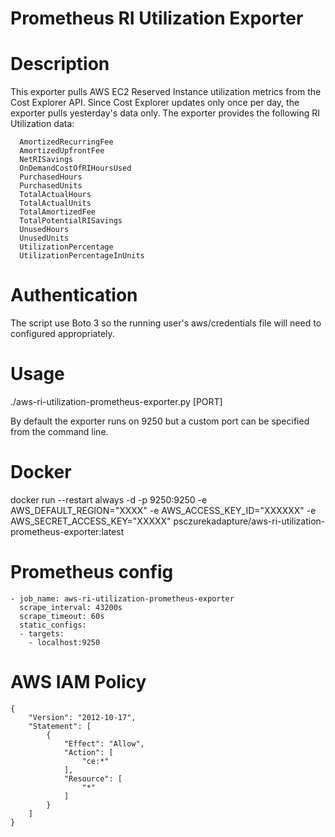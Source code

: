 # Prometheus RI Utilization Exporter

# Description

This exporter pulls AWS EC2 Reserved Instance utilization metrics from the Cost Explorer API. Since Cost Explorer updates only once per day, the exporter pulls yesterday's data only. The exporter provides the following RI Utilization data:

      AmortizedRecurringFee
      AmortizedUpfrontFee
      NetRISavings
      OnDemandCostOfRIHoursUsed
      PurchasedHours
      PurchasedUnits
      TotalActualHours
      TotalActualUnits
      TotalAmortizedFee
      TotalPotentialRISavings
      UnusedHours
      UnusedUnits
      UtilizationPercentage
      UtilizationPercentageInUnits

# Authentication

The script use Boto 3 so the running user's aws/credentials file will need to configured appropriately.

# Usage

./aws-ri-utilization-prometheus-exporter.py [PORT]

By default the exporter runs on 9250 but a custom port can be specified from the command line.

# Docker

docker run --restart always -d -p 9250:9250 -e AWS_DEFAULT_REGION="XXXX" -e AWS_ACCESS_KEY_ID="XXXXXX" -e AWS_SECRET_ACCESS_KEY="XXXXX" psczurekadapture/aws-ri-utilization-prometheus-exporter:latest

# Prometheus config

```
- job_name: aws-ri-utilization-prometheus-exporter
  scrape_interval: 43200s
  scrape_timeout: 60s
  static_configs:
  - targets:
    - localhost:9250
```

# AWS IAM Policy
```
{
    "Version": "2012-10-17",
    "Statement": [
        {
            "Effect": "Allow",
            "Action": [
                "ce:*"
            ],
            "Resource": [
                "*"
            ]
        }
    ]
}
